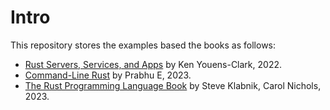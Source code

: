 # Intro
This repository stores the examples based the books as follows:
- [Rust Servers, Services, and Apps](https://www.oreilly.com/library/view/rust-servers-services/9781617298608/) by Ken Youens-Clark, 2022.
- [Command-Line Rust](https://www.oreilly.com/library/view/command-line-rust/9781098109424/) by Prabhu E, 2023.
- [The Rust Programming Language Book](https://doc.rust-lang.org/1.30.0/book/second-edition/ch00-00-introduction.html) by Steve Klabnik, Carol Nichols, 2023.

